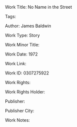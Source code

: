 Work Title: No Name in the Street 

Tags: 

Author: James Baldwin

Work Type: Story 

Work Minor Title:  

Work Date: 1972

Work Link:  

Work ID:  0307275922

Work Rights:  

Work Rights Holder:  

Publisher:  

Publisher City:  

Work Notes: 

